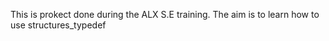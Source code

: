 This is prokect done during the ALX S.E training. The aim is to learn how to use structures_typedef
